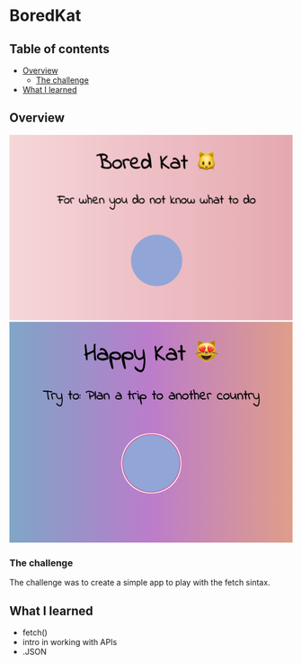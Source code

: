 # BoredKat

## Table of contents

-   [Overview](#overview)
    -   [The challenge](#the-challenge)
-   [What I learned](#what-I-learned)

## Overview

![screenshot](./SS1.png)
![screenshot](./SS2.png)

### The challenge

The challenge was to create a simple app to play with the fetch sintax.

## What I learned

- fetch()
- intro in working with APIs
- .JSON


